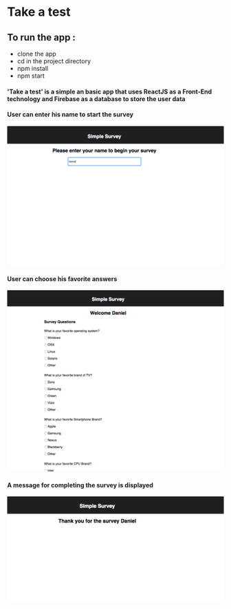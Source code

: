 # Take a  test

## To run the app :

 * clone the app
 * cd in the project directory
 * npm install
 * npm start

#### 'Take a test' is a simple an basic app that uses ReactJS as a Front-End technology and Firebase as a database to store the user data

#### User can enter his name to start the survey

![start_survey](public/images/dashboard.png)

#### User can choose his favorite answers

![survey_panel](public/images/surveyBoard.png)

#### A message for completing the survey is displayed

![thank_you_message](public/images/thankyoumessage.png)
